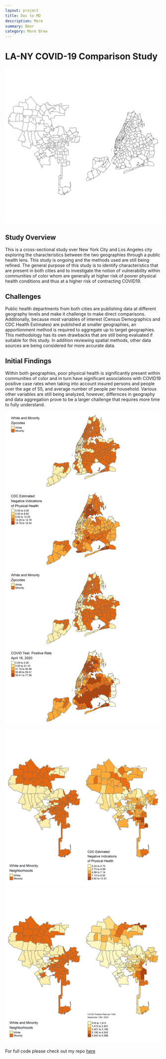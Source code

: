 ```yaml
---
layout: project
title: Doc to MD
description: More
summary: Beer
category: More Brew
---
```

# LA-NY COVID-19 Comparison Study
![alt text](https://github.com/flapjackstan/covid-city-comparisons/blob/main/images/la-ny.png)

## Study Overview
This is a cross-sectional study over New York City and Los Angeles city exploring the characteristics between the two geographies through a public health lens. This study is ongoing and the methods used are still being refined. The general purpose of this study is to identify characteristics that are present in both cities and to investigate the notion of vulnerability within communities of color whom are generally at higher risk of poorer physical health conditions and thus at a higher risk of contracting COVID19.

## Challenges
Public health departments from both cities are publishing data at different geography levels and make it challenge to make direct comparisons. Additionally, because most variables of interest (Census Demographics and CDC Health Estimates) are published at smaller geographies, an apportionment method is required to aggregate up to target geographies. This methodology has its own drawbacks that are still being evaluated if suitable for this study. In addition reviewing spatial methods, other data sources are being considered for more accurate data.

## Initial Findings

Within both geographies, poor physical health is significantly present within communities of color and in turn have significant associations with COVID19 positive case rates when taking into account insured persons and people over the age of 55, and average number of people per household. Various other variables are still being analyzed, however, differnces in geography and data aggregation prove to be a larger challenge that requires more time to fully understand. 

![alt text](images/ny-minority-phlth.png)
![alt text](images/ny-minority-covid.png)


![alt text](images/la-minority-phlth.png)
![alt text](images/la-minority-covid.png)

For full code please check out my repo [here](https://github.com/flapjackstan/covid-city-comparisons)